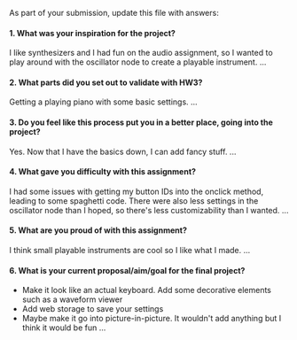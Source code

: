 As part of your submission, update this file with answers:

#### 1. What was your inspiration for the project?
I like synthesizers and I had fun on the audio assignment, so I wanted to play around with the oscillator node to create a playable instrument. 
...

#### 2. What parts did you set out to validate with HW3?
Getting a playing piano with some basic settings. 
...

#### 3. Do you feel like this process put you in a better place, going into the project?
Yes. Now that I have the basics down, I can add fancy stuff. 
...

#### 4. What gave you difficulty with this assignment?
I had some issues with getting my button IDs into the onclick method, leading to some spaghetti code. There were also less settings in the oscillator node than I hoped, so there's less customizability than I wanted. 
...

#### 5. What are you proud of with this assignment?
I think small playable instruments are cool so I like what I made. 
...

#### 6. What is your current proposal/aim/goal for the final project?
- Make it look like an actual keyboard. Add some decorative elements such as a waveform viewer
- Add web storage to save your settings 
- Maybe make it go into picture-in-picture. It wouldn't add anything but I think it would be fun 
...
